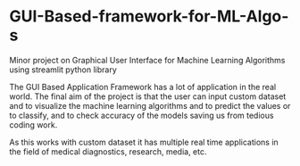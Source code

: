 # GUI-Based-framework-for-ML-Algo-s
Minor project on Graphical User Interface for Machine Learning Algorithms using streamlit python library


The GUI Based Application Framework has a lot of application in the real world. The final aim of the project is that the user can input custom dataset and to visualize the machine learning algorithms and to predict the values or to classify, and to check accuracy of the models saving us from tedious coding work.

As this works with custom dataset it has multiple real time applications in the field of medical diagnostics, research, media, etc.
